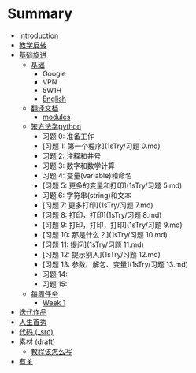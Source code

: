 # Summary

* [Introduction](README.md)
* [教学反转](0MOOC/README.md)
* [基础旋进](1sTry/README.md)
   * [基础](1sTry/基础.md)
       * Google
       * VPN
       * 5W1H
       * [English](english.md)
   * [翻译文档](1sTry/翻译文档.md)
       * [modules](modules.md)
   * [笨方法学python](1sTry/笨方法学python.md)
       * 习题 0: 准备工作
       * [习题 1: 第一个程序](1sTry/习题 0.md)
       * 习题 2: 注释和井号
       * 习题 3: 数字和数学计算
       * 习题 4: 变量(variable)和命名
       * [习题 5: 更多的变量和打印](1sTry/习题 5.md)
       * 习题 6: 字符串(string)和文本
       * [习题 7: 更多打印](1sTry/习题 7.md)
       * [习题 8: 打印，打印](1sTry/习题 8.md)
       * [习题 9: 打印，打印，打印](1sTry/习题 9.md)
       * [习题 10: 那是什么？](1sTry/习题 10.md)
       * [习题 11: 提问](1sTry/习题 11.md)
       * [习题 12: 提示别人](1sTry/习题 12.md)
       * [习题 13: 参数、解包、变量](1sTry/习题 13.md)
       * 习题 14:
       * 习题 15:
   * [每周任务](1sTry/每周任务.md)
       * [Week 1](1sTry/week_1.md)
* [迭代作品](2nDev/README.md)
* [人生首秀](3rDemo/README.md)
* [代码 (_src)](_src/README.md)
* [素材 (draft)](draft/README.md)
   * [教程该怎么写](draft/how2tutorial.md)
* [有关](ABOUT.md)

